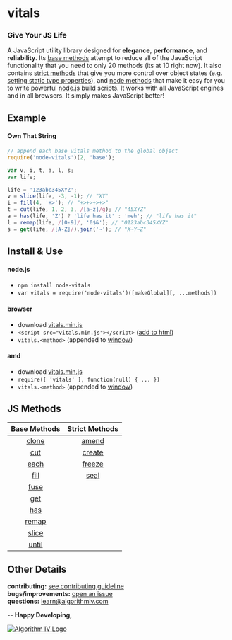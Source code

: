 # vitals
### Give Your JS Life
A JavaScript utility library designed for **elegance**, **performance**, and **reliability**. Its [base methods](#js-methods) attempt to reduce all of the JavaScript functionality that you need to only 20 methods (its at 10 right now). It also contains [strict methods](#js-methods) that give you more control over object states (e.g. [setting static type properties](https://github.com/imaginate/vitals/blob/master/methods/amend.js#L60-72)), and [node methods](#node-methods) that make it easy for you to write powerful [node.js](https://nodejs.org) build scripts. It works with all JavaScript engines and in all browsers. It simply makes JavaScript better!


## Example
#### Own That String
```javascript
// append each base vitals method to the global object
require('node-vitals')(2, 'base');

var v, i, t, a, l, s;
var life;

life = '123abc345XYZ';
v = slice(life, -3, -1); // "XY"
i = fill(4, '+>'); // "+>+>+>+>"
t = cut(life, 1, 2, 3, /[a-z]/g); // "45XYZ"
a = has(life, 'Z') ? 'life has it' : 'meh'; // "life has it"
l = remap(life, /[0-9]/, '0$&'); // "0123abc345XYZ"
s = get(life, /[A-Z]/).join('~'); // "X~Y~Z"
```

## Install & Use
#### node.js
- ``` npm install node-vitals ```
- ``` var vitals = require('node-vitals')([makeGlobal][, ...methods]) ```

#### browser
- download [vitals.min.js](https://github.com/imaginate/vitals/blob/master/src/browser/vitals.min.js)
- ``` <script src="vitals.min.js"></script> ``` ([add to html](http://javascript.info/tutorial/adding-script-html#external-scripts))
- ``` vitals.<method> ``` (appended to [window](https://developer.mozilla.org/en-US/docs/Web/API/Window))

#### amd
- download [vitals.min.js](https://github.com/imaginate/vitals/blob/master/src/browser/vitals.min.js)
- ``` require([ 'vitals' ], function(null) { ... }) ```
- ``` vitals.<method> ``` (appended to [window](https://developer.mozilla.org/en-US/docs/Web/API/Window))


## JS Methods
Base Methods                                                              | Strict Methods
:-----------------------------------------------------------------------: | :-------------------------------------------------------------------------:
[clone](https://github.com/imaginate/vitals/blob/master/methods/clone.js) | [amend](https://github.com/imaginate/vitals/blob/master/methods/amend.js)
[cut](https://github.com/imaginate/vitals/blob/master/methods/cut.js)     | [create](https://github.com/imaginate/vitals/blob/master/methods/create.js)
[each](https://github.com/imaginate/vitals/blob/master/methods/each.js)   | [freeze](https://github.com/imaginate/vitals/blob/master/methods/freeze.js)
[fill](https://github.com/imaginate/vitals/blob/master/methods/fill.js)   | [seal](https://github.com/imaginate/vitals/blob/master/methods/seal.js)
[fuse](https://github.com/imaginate/vitals/blob/master/methods/fuse.js)   | 
[get](https://github.com/imaginate/vitals/blob/master/methods/get.js)     | 
[has](https://github.com/imaginate/vitals/blob/master/methods/has.js)     | 
[remap](https://github.com/imaginate/vitals/blob/master/methods/remap.js) | 
[slice](https://github.com/imaginate/vitals/blob/master/methods/slice.js) | 
[until](https://github.com/imaginate/vitals/blob/master/methods/until.js) | 


## Other Details
**contributing:** [see contributing guideline](https://github.com/imaginate/vitals/blob/master/CONTRIBUTING.md)<br>
**bugs/improvements:** [open an issue](https://github.com/imaginate/vitals/issues)<br>
**questions:** learn@algorithmiv.com<br>


--
**Happy Developing,**

<a href="http://www.algorithmiv.com/vitals"><img src="http://www.algorithmiv.com/images/aIV-logo.png" alt="Algorithm IV Logo" /></a>
